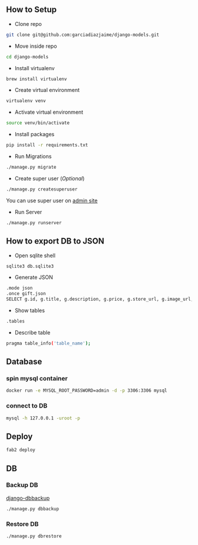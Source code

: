 ## How to Setup

- Clone repo

```bash
git clone git@github.com:garciadiazjaime/django-models.git
```

- Move inside repo

```bash
cd django-models
```

- Install virtualenv

```bash
brew install virtualenv
```

- Create virtual environment

```bash
virtualenv venv
```

- Activate virtual environment

```bash
source venv/bin/activate
```

- Install packages

```bash
pip install -r requirements.txt
```

- Run Migrations

```bash
./manage.py migrate
```

- Create super user (_Optional_)

```bash
./manage.py createsuperuser
```

You can use super user on [admin site](http://127.0.0.1:8000/admin)

- Run Server

```bash
./manage.py runserver
```

## How to export DB to JSON

- Open sqlite shell

```bash
sqlite3 db.sqlite3
```

- Generate JSON

```bash
.mode json
.once gift.json
SELECT g.id, g.title, g.description, g.price, g.store_url, g.image_url, c.name as category, p.name as price_range FROM gift_gift g INNER JOIN gift_category c ON g.category_id == c.id INNER JOIN gift_pricerange p ON g.price_range_id == p.id;
```

- Show tables

```bash
.tables
```

- Describe table

```bash
pragma table_info('table_name');
```

## Database

### spin mysql container

```bash
docker run -e MYSQL_ROOT_PASSWORD=admin -d -p 3306:3306 mysql
```

### connect to DB

```bash
mysql -h 127.0.0.1 -uroot -p
```

## Deploy

```bash
fab2 deploy
```

## DB

### Backup DB

[django-dbbackup](https://django-dbbackup.readthedocs.io/en/master/index.html)

```bash
./manage.py dbbackup
```

### Restore DB

```bash
./manage.py dbrestore
```
